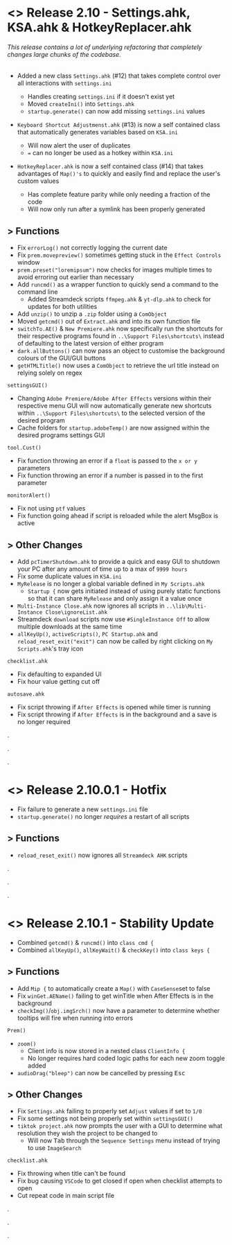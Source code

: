 # <> Release 2.10 - Settings.ahk, KSA.ahk & HotkeyReplacer.ahk
###### This release contains a lot of underlying refactoring that completely changes large chunks of the codebase.

- Added a new class `Settings.ahk` (#12) that takes complete control over all interactions with `settings.ini`
    - Handles creating `settings.ini` if it doesn't exist yet
    - Moved `createIni()` into `Settings.ahk`
    - `startup.generate()` can now add missing `settings.ini` values

- `Keyboard Shortcut Adjustmenst.ahk` (#13) is now a self contained class that automatically generates variables based on `KSA.ini`
    - Will now alert the user of duplicates
    - `=` can no longer be used as a hotkey within `KSA.ini`

- `HotkeyReplacer.ahk` is now a self contained class (#14) that takes advantages of `Map()'s` to quickly and easily find and replace the user's custom values
    - Has complete feature parity while only needing a fraction of the code
    - Will now only run after a symlink has been properly generated

## > Functions
- Fix `errorLog()` not correctly logging the current date
- Fix `prem.movepreview()` sometimes getting stuck in the `Effect Controls` window
- `prem.preset("loremipsum")` now checks for images multiple times to avoid erroring out earlier than necessary
- Add `runcmd()` as a wrapper function to quickly send a command to the command line
    - Added Streamdeck scripts `ffmpeg.ahk` & `yt-dlp.ahk` to check for updates for both utilities
- Add `unzip()` to unzip a `.zip` folder using a `ComObject`
- Moved `getcmd()` out of `Extract.ahk` and into its own function file
- `switchTo.AE()` & `New Premiere.ahk` now specifically run the shortcuts for their respective programs found in `..\Support Files\shortcuts\` instead of defaulting to the latest version of either program
- `dark.allButtons()` can now pass an object to customise the background colours of the GUI/GUI buttons
- `getHTMLTitle()` now uses a `ComObject` to retrieve the url title instead on relying solely on regex

`settingsGUI()`
- Changing `Adobe Premiere/Adobe After Effects` versions within their respective menu GUI will now automatically generate new shortcuts within `..\Support Files\shortcuts\` to the selected version of the desired program
- Cache folders for `startup.adobeTemp()` are now assigned within the desired programs settings GUI


`tool.Cust()`
- Fix function throwing an error if a `float` is passed to the `x or y` parameters
- Fix function throwing an error if a number is passed in to the first parameter

`monitorAlert()`
- Fix not using `ptf` values
- Fix function going ahead if script is reloaded while the alert MsgBox is active

## > Other Changes
- Add `pcTimerShutdown.ahk` to provide a quick and easy GUI to shutdown your PC after any amount of time up to a max of `9999 hours`
- Fix some duplicate values in `KSA.ini`
- `MyRelease` is no longer a global variable defined in `My Scripts.ahk`
    - `Startup {` now gets initiated instead of using purely static functions so that it can share `MyRelease` and only assign it a value once
- `Multi-Instance Close.ahk` now ignores all scripts in `..\lib\Multi-Instance Close\ignoreList.ahk`
- Streamdeck `download` scripts now use `#SingleInstance Off` to allow multiple downloads at the same time
- `allKeyUp()`, `activeScripts()`, `PC Startup.ahk` and `reload_reset_exit("exit")` can now be called by right clicking on `My Scripts.ahk`'s tray icon

`checklist.ahk`
- Fix defaulting to expanded UI
- Fix hour value getting cut off

`autosave.ahk`
- Fix script throwing if `After Effects` is opened while timer is running
- Fix script throwing if `After Effects` is in the background and a save is no longer required

.

.

.

# <> Release 2.10.0.1 - Hotfix
- Fix failure to generate a new `settings.ini` file
- `startup.generate()` no longer *requires* a restart of all scripts

## > Functions
- `reload_reset_exit()` now ignores all `Streamdeck AHK` scripts

.

.

.

# <> Release 2.10.1 - Stability Update
- Combined `getcmd()` & `runcmd()` into `class cmd {`
- Combined `allKeyUp()`, `allKeyWait()` & `checkKey()` into `class keys {`

## > Functions
- Add `Mip {` to automatically create a `Map()` with `CaseSense`set to false
- Fix `winGet.AEName()` failing to get winTitle when After Effects is in the background
- `checkImg()`/`obj.imgSrch()` now have a parameter to determine whether tooltips will fire when running into errors

`Prem()`

- `zoom()`
    - Client info is now stored in a nested class `ClientInfo {`
    - No longer requires hard coded logic paths for each new zoom toggle added
- `audioDrag("bleep")` can now be cancelled by pressing <kbd>Esc</kbd>

## > Other Changes
- Fix `Settings.ahk` failing to properly set `Adjust` values if set to `1/0`
- Fix some settings not being properly set within `settingsGUI()`
- `tiktok project.ahk` now prompts the user with a GUI to determine what resolution they wish the project to be changed to
    - Will now <kbd>Tab</kbd> through the `Sequence Settings` menu instead of trying to use `ImageSearch`

`checklist.ahk`
- Fix throwing when title can't be found
- Fix bug causing `VSCode` to get closed if open when checklist attempts to open
- Cut repeat code in main script file

.

.

.

